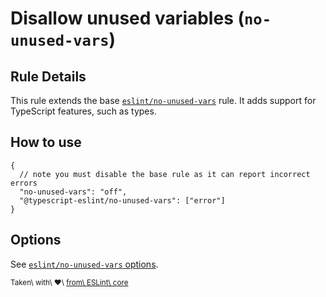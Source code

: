 Disallow unused variables (`no-unused-vars`)
============================================

Rule Details
------------

This rule extends the base [`eslint/no-unused-vars`](https://eslint.org/docs/rules/no-unused-vars) rule. It adds support for TypeScript features, such as types.

How to use
----------

    {
      // note you must disable the base rule as it can report incorrect errors
      "no-unused-vars": "off",
      "@typescript-eslint/no-unused-vars": ["error"]
    }

Options
-------

See [`eslint/no-unused-vars` options](https://eslint.org/docs/rules/no-unused-vars#options).

<sup>Taken\ with\ ❤️\ [from\ ESLint\ core](https://github.com/eslint/eslint/blob/master/docs/rules/no-unused-vars.md)</sup>
